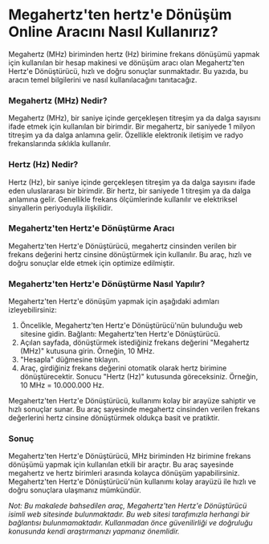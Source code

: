 Megahertz'ten hertz'e Dönüşüm Online Aracını Nasıl Kullanırız?
==============================================================

Megahertz (MHz) biriminden hertz (Hz) birimine frekans dönüşümü yapmak için kullanılan bir hesap makinesi ve dönüşüm aracı olan Megahertz'ten Hertz'e Dönüştürücü, hızlı ve doğru sonuçlar sunmaktadır. Bu yazıda, bu aracın temel bilgilerini ve nasıl kullanılacağını tanıtacağız.

### Megahertz (MHz) Nedir?

Megahertz (MHz), bir saniye içinde gerçekleşen titreşim ya da dalga sayısını ifade etmek için kullanılan bir birimdir. Bir megahertz, bir saniyede 1 milyon titreşim ya da dalga anlamına gelir. Özellikle elektronik iletişim ve radyo frekanslarında sıklıkla kullanılır.

### Hertz (Hz) Nedir?

Hertz (Hz), bir saniye içinde gerçekleşen titreşim ya da dalga sayısını ifade eden uluslararası bir birimdir. Bir hertz, bir saniyede 1 titreşim ya da dalga anlamına gelir. Genellikle frekans ölçümlerinde kullanılır ve elektriksel sinyallerin periyoduyla ilişkilidir.

### Megahertz'ten Hertz'e Dönüştürme Aracı

Megahertz'ten Hertz'e Dönüştürücü, megahertz cinsinden verilen bir frekans değerini hertz cinsine dönüştürmek için kullanılır. Bu araç, hızlı ve doğru sonuçlar elde etmek için optimize edilmiştir.

### Megahertz'ten Hertz'e Dönüştürme Nasıl Yapılır?

Megahertz'ten Hertz'e dönüşüm yapmak için aşağıdaki adımları izleyebilirsiniz:

1. Öncelikle, Megahertz'ten Hertz'e Dönüştürücü'nün bulunduğu web sitesine gidin. Bağlantı: Megahertz'ten Hertz'e Dönüştürücü.
2. Açılan sayfada, dönüştürmek istediğiniz frekans değerini "Megahertz (MHz)" kutusuna girin. Örneğin, 10 MHz.
3. "Hesapla" düğmesine tıklayın.
4. Araç, girdiğiniz frekans değerini otomatik olarak hertz birimine dönüştürecektir. Sonucu "Hertz (Hz)" kutusunda göreceksiniz. Örneğin, 10 MHz = 10.000.000 Hz.

Megahertz'ten Hertz'e Dönüştürücü, kullanımı kolay bir arayüze sahiptir ve hızlı sonuçlar sunar. Bu araç sayesinde megahertz cinsinden verilen frekans değerlerini hertz cinsine dönüştürmek oldukça basit ve pratiktir.

### Sonuç

Megahertz'ten Hertz'e Dönüştürücü, MHz biriminden Hz birimine frekans dönüşümü yapmak için kullanılan etkili bir araçtır. Bu araç sayesinde megahertz ve hertz birimleri arasında kolayca dönüşüm yapabilirsiniz. Megahertz'ten Hertz'e Dönüştürücü'nün kullanımı kolay arayüzü ile hızlı ve doğru sonuçlara ulaşmanız mümkündür.

*Not: Bu makalede bahsedilen araç, Megahertz'ten Hertz'e Dönüştürücü isimli web sitesinde bulunmaktadır. Bu web sitesi tarafımızla herhangi bir bağlantısı bulunmamaktadır. Kullanmadan önce güvenilirliği ve doğruluğu konusunda kendi araştırmanızı yapmanız önemlidir.*